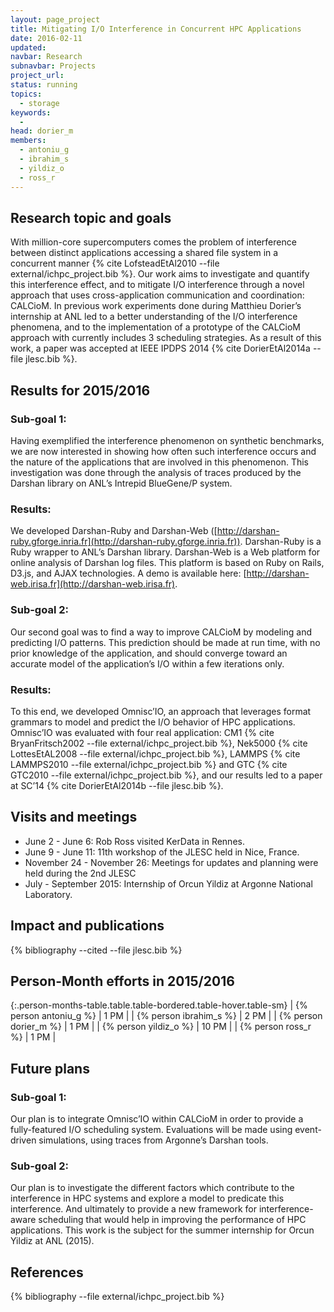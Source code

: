 ```yaml
---
layout: page_project
title: Mitigating I/O Interference in Concurrent HPC Applications
date: 2016-02-11
updated:
navbar: Research
subnavbar: Projects
project_url:
status: running
topics:
  - storage
keywords:
  -
head: dorier_m
members:
  - antoniu_g
  - ibrahim_s
  - yildiz_o
  - ross_r
---
```


## Research topic and goals

With million-core supercomputers comes the problem of interference between distinct applications
accessing a shared file system in a concurrent manner {% cite LofsteadEtAl2010 --file external/ichpc_project.bib %}.
Our work aims to investigate and quantify this interference effect, and to mitigate I/O interference through a novel approach
that uses cross-application communication and coordination: CALCioM.
In previous work experiments done during Matthieu Dorier’s internship at ANL led to a better understanding of the I/O
interference phenomena, and to the implementation of a prototype of the CALCioM approach with
currently includes 3 scheduling strategies.
As a result of this work, a paper was accepted at IEEE IPDPS 2014 {% cite DorierEtAl2014a --file jlesc.bib %}.

## Results for 2015/2016

### Sub-goal 1:
Having exemplified the interference phenomenon on synthetic benchmarks, we
are now interested in showing how often such interference occurs and the nature of the applications
that are involved in this phenomenon. This investigation was done through the analysis of traces
produced by the Darshan library on ANL’s Intrepid BlueGene/P system.

### Results:
We developed Darshan-Ruby and Darshan-Web ([http://darshan-ruby.gforge.inria.fr](http://darshan-ruby.gforge.inria.fr)). Darshan-Ruby is a Ruby wrapper to ANL’s Darshan library. Darshan-Web is a Web
platform for online analysis of Darshan log files. This platform is based on Ruby on Rails, D3.js,
and AJAX technologies. A demo is available here: [http://darshan-web.irisa.fr](http://darshan-web.irisa.fr).

### Sub-goal 2:
Our second goal was to find a way to improve CALCioM by modeling and
predicting I/O patterns. This prediction should be made at run time, with no prior knowledge of
the application, and should converge toward an accurate model of the application’s I/O within a
few iterations only.

### Results:
To this end, we developed Omnisc’IO, an approach that leverages format grammars
to model and predict the I/O behavior of HPC applications. Omnisc’IO was evaluated with four
real application: CM1 {% cite BryanFritsch2002 --file external/ichpc_project.bib %}, Nek5000 {% cite LottesEtAL2008 --file external/ichpc_project.bib %},
LAMMPS {% cite LAMMPS2010 --file external/ichpc_project.bib %} and GTC {% cite GTC2010 --file external/ichpc_project.bib %}, and our results led to a paper
at SC’14 {% cite DorierEtAl2014b --file jlesc.bib %}.

## Visits and meetings

* June 2 - June 6: Rob Ross visited KerData in Rennes.
* June 9 - June 11: 11th workshop of the JLESC held in Nice, France.
* November 24 - November 26: Meetings for updates and planning were held during the 2nd JLESC
* July - September 2015: Internship of Orcun Yildiz at Argonne National Laboratory.

## Impact and publications

{% bibliography --cited --file jlesc.bib %}


## Person-Month efforts in 2015/2016

{:.person-months-table.table.table-bordered.table-hover.table-sm}
| {% person antoniu_g %}    | 1 PM |
| {% person ibrahim_s %} | 2 PM |
| {% person dorier_m %}   | 1 PM   |
| {% person yildiz_o %} | 10 PM |
| {% person ross_r %}   | 1 PM   |

## Future plans

### Sub-goal 1:
Our plan is to integrate Omnisc’IO within CALCioM in order to provide a fully-featured
I/O scheduling system.
Evaluations will be made using event-driven simulations, using traces from Argonne’s Darshan tools.

### Sub-goal 2:
Our plan is to investigate the different factors which contribute to the interference
in HPC systems and explore a model to predicate this interference. And ultimately to provide
a new framework for interference-aware scheduling that would help in improving the performance
of HPC applications. This work is the subject for the summer internship for Orcun Yildiz at ANL
(2015).

## References

{% bibliography --file external/ichpc_project.bib %}
